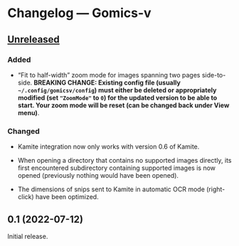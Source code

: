 # Changelog — Gomics-v

## [Unreleased]

### Added

* “Fit to half-width” zoom mode for images spanning two pages side-to-side.
  **BREAKING CHANGE: Existing config file (usually `~/.config/gomicsv/config`)
  must either be deleted or appropriately modified (set `"ZoomMode"` to `0`)
  for the updated version to be able to start. Your zoom mode will be reset
  (can be changed back under View menu)**.

### Changed

* Kamite integration now only works with version 0.6 of Kamite.

* When opening a directory that contains no supported images directly, its
  first encountered subdirectory containing supported images is now opened
  (previously nothing would have been opened).

* The dimensions of snips sent to Kamite in automatic OCR mode (right-click)
  have been optimized.

## 0.1 (2022-07-12)

Initial release.

[Unreleased]: https://github.com/fauu/gomicsv/compare/v0.1...HEAD
[0.1]: https://github.com/fauu/gomicsv/releases/tag/v0.1
